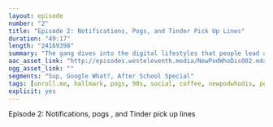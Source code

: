 ```yaml
---
layout: episode
number: "2"
title: "Episode 2: Notifications, Pogs, and Tinder Pick Up Lines"
duration: "49:17"
length: "24169398"
summary: "The gang dives into the digital lifestyles that people lead and asks the important questions, like 'are you really too lazy to clear your notifications?!', 'how do you navigate online dating?', and 'what is up with all these national holidays?!'"
aac_asset_link: "http://episodes.westeleventh.media/NewPodWhoDis002.m4a"
ogg_asset_link: ""
segments: "Sup, Google What?, After School Special"
tags: [unroll.me, hallmark, pogs, 90s, social, coffee, newpodwhodis, pokemon, tinder]
explicit: yes
---
```


Episode 2: Notifications, pogs , and Tinder pick up lines
